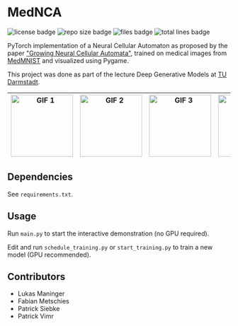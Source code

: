 # MedNCA

![license badge](https://img.shields.io/github/license/Pynator/MedNCA?style=flat-square) ![repo size badge](https://img.shields.io/github/repo-size/Pynator/MedNCA?style=flat-square) ![files badge](https://img.shields.io/github/directory-file-count/Pynator/MedNCA?style=flat-square) ![total lines badge](https://img.shields.io/tokei/lines/github.com/Pynator/MedNCA?style=flat-square)

PyTorch implementation of a Neural Cellular Automaton as proposed by the paper ["Growing Neural Cellular Automata"](https://distill.pub/2020/growing-ca/), trained on medical images from [MedMNIST](https://medmnist.com/) and visualized using Pygame.

This project was done as part of the lecture Deep Generative Models at [TU Darmstadt](https://www.tu-darmstadt.de/index.en.jsp).

| <img src="demo/frames/videos/mednca_blood0_800steps.gif" alt="GIF 1" width="140" height=auto /> | <img src="demo/frames/videos/mednca_blood0_regeneration.gif" alt="GIF 2" width="140" height=auto /> | <img src="demo/frames/videos/mednca_retina0_200steps.gif" alt="GIF 3" width="140" height=auto /> | <img src="demo/frames/videos/mednca_retina0_regeneration.gif" alt="GIF 4" width="140" height=auto /> |
| ------------------------------------------------------------ | ------------------------------------------------------------ | ------------------------------------------------------------ | ------------------------------------------------------------ |

## Dependencies

See `requirements.txt`.

## Usage

Run `main.py` to start the interactive demonstration (no GPU required).

Edit and run `schedule_training.py` or `start_training.py` to train a new model (GPU recommended).

## Contributors

- Lukas Maninger
- Fabian Metschies
- Patrick Siebke
- Patrick Vimr
